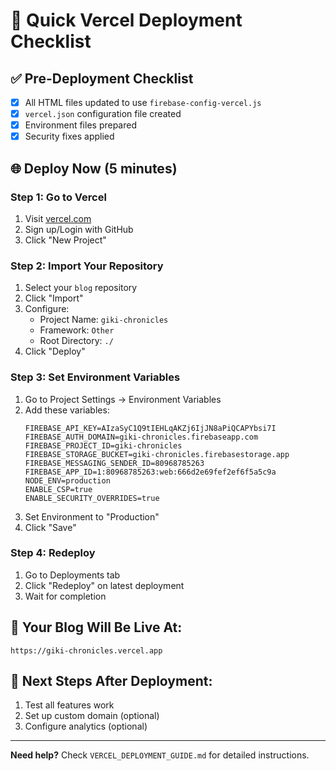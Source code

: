 # 🚀 Quick Vercel Deployment Checklist

## ✅ **Pre-Deployment Checklist**
- [x] All HTML files updated to use `firebase-config-vercel.js`
- [x] `vercel.json` configuration file created
- [x] Environment files prepared
- [x] Security fixes applied

## 🌐 **Deploy Now (5 minutes)**

### **Step 1: Go to Vercel**
1. Visit [vercel.com](https://vercel.com)
2. Sign up/Login with GitHub
3. Click "New Project"

### **Step 2: Import Your Repository**
1. Select your `blog` repository
2. Click "Import"
3. Configure:
   - Project Name: `giki-chronicles`
   - Framework: `Other`
   - Root Directory: `./`
4. Click "Deploy"

### **Step 3: Set Environment Variables**
1. Go to Project Settings → Environment Variables
2. Add these variables:
   ```
   FIREBASE_API_KEY=AIzaSyC1Q9tIEHLqAKZj6IjJN8aPiQCAPYbsi7I
   FIREBASE_AUTH_DOMAIN=giki-chronicles.firebaseapp.com
   FIREBASE_PROJECT_ID=giki-chronicles
   FIREBASE_STORAGE_BUCKET=giki-chronicles.firebasestorage.app
   FIREBASE_MESSAGING_SENDER_ID=80968785263
   FIREBASE_APP_ID=1:80968785263:web:666d2e69fef2ef6f5a5c9a
   NODE_ENV=production
   ENABLE_CSP=true
   ENABLE_SECURITY_OVERRIDES=true
   ```
3. Set Environment to "Production"
4. Click "Save"

### **Step 4: Redeploy**
1. Go to Deployments tab
2. Click "Redeploy" on latest deployment
3. Wait for completion

## 🎯 **Your Blog Will Be Live At:**
`https://giki-chronicles.vercel.app`

## 🔗 **Next Steps After Deployment:**
1. Test all features work
2. Set up custom domain (optional)
3. Configure analytics (optional)

---

**Need help?** Check `VERCEL_DEPLOYMENT_GUIDE.md` for detailed instructions.
